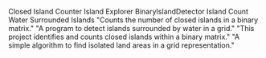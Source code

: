 Closed Island Counter
Island Explorer
BinaryIslandDetector Island Count Water Surrounded Islands
"Counts the number of closed islands in a binary matrix."
"A program to detect islands surrounded by water in a grid."
"This project identifies and counts closed islands within a binary matrix."
"A simple algorithm to find isolated land areas in a grid representation."
